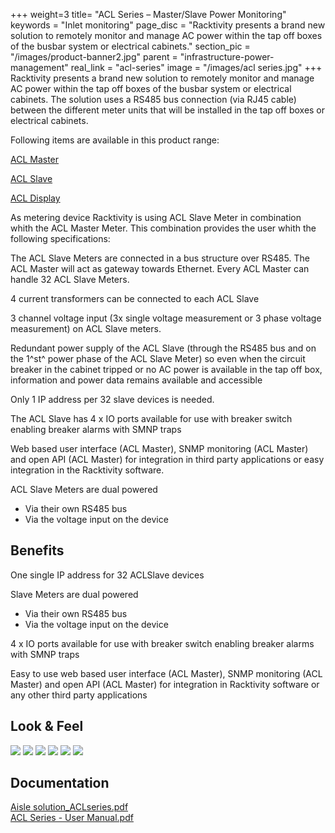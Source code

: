 +++
weight=3
title= "ACL Series – Master/Slave Power Monitoring"
keywords = "Inlet monitoring"
page_disc = "Racktivity presents a brand new solution to remotely monitor and manage AC power within the tap off boxes of the busbar system or electrical cabinets."
section_pic = "/images/product-banner2.jpg"
parent = "infrastructure-power-management"
real_link = "acl-series"
image = "/images/acl series.jpg"
+++
Racktivity presents a brand new solution to remotely monitor and manage AC power within the tap off boxes of the busbar system or electrical cabinets. The solution uses a RS485 bus connection (via RJ45 cable) between the different meter units that will be installed in the tap off boxes or electrical cabinets.

Following items are available in this product range:

[ACL Master](/products/infrastructure-power-management/acl-master "ACL Master")

[ACL Slave](/products/infrastructure-power-management/acl-slave "ACL Slave")

[ACL Display](/products/infrastructure-power-management/acld-display "ACLD")



As metering device Racktivity is using ACL Slave Meter in combination whith the ACL Master Meter. This combination provides the user whith the following specifications:

The ACL Slave Meters are connected in a bus structure over RS485. The ACL Master will act as gateway towards Ethernet. Every ACL Master can handle 32 ACL Slave Meters.

4 current transformers can be connected to each ACL Slave

3 channel voltage input (3x single voltage measurement or 3 phase voltage measurement) on ACL Slave meters.

Redundant power supply of the ACL Slave (through the RS485 bus and on the 1^st^ power phase of the ACL Slave Meter) so even when the circuit breaker in the cabinet tripped or no AC power is available in the tap off box, information and power data remains available and accessible

Only 1 IP address per 32 slave devices is needed.

The ACL Slave has 4 x IO ports available for use with breaker switch enabling breaker alarms with SMNP traps

Web based user interface (ACL Master), SNMP monitoring (ACL Master) and open API (ACL Master) for integration in third party applications or easy integration in the Racktivity software.

ACL Slave Meters are dual powered

-   Via their own RS485 bus
-   Via the voltage input on the device

Benefits
--------

One single IP address for 32 ACLSlave devices

Slave Meters are dual powered

-   Via their own RS485 bus
-   Via the voltage input on the device

4 x IO ports available for use with breaker switch enabling breaker alarms with SMNP traps

Easy to use web based user interface (ACL Master), SNMP monitoring (ACL Master) and open API (ACL Master) for integration in Racktivity software or any other third party applications

Look & Feel
-----------

<a href="/images/ACL%20series.jpg" class="fancybox link">![](/images/ACL%20series.jpg)</a>
<a href="/images/IMG_9162.jpg" class="fancybox link">![](/images/IMG_9162.jpg)</a>
<a href="/images/IMG_9181_0.jpg" class="fancybox link">![](/images/IMG_9181_0.jpg)</a>
<a href="/images/IMG_9173.jpg" class="fancybox link">![](/images/IMG_9173.jpg)</a>
<a href="/images/IMG_6756.JPG" class="fancybox link">![](/images/IMG_6756.JPG)</a>
<a href="/images/IMG_6750.JPG" class="fancybox link">![](/images/IMG_6750.JPG)</a>

Documentation
-------------

[Aisle solution\_ACLseries.pdf](/pdf/aisle_solution_aclseries.pdf)      
[ACL Series - User Manual.pdf](/pdf/racktivity_acl_series_user_manual.pdf)    
